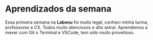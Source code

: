 # Aprendizados da semana

Essa primeira semana na **Labenu** foi muito legal, conheci minha turma, professores e CX.
Todos muito atenciosos e alto astral.
Aprendemos a mexer com Git o Terminal e VSCode, tem sido muito proveitoso.